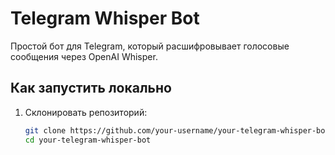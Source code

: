 # Telegram Whisper Bot

Простой бот для Telegram, который расшифровывает голосовые сообщения через OpenAI Whisper.

## Как запустить локально

1. Склонировать репозиторий:
   ```bash
   git clone https://github.com/your-username/your-telegram-whisper-bot.git
   cd your-telegram-whisper-bot
